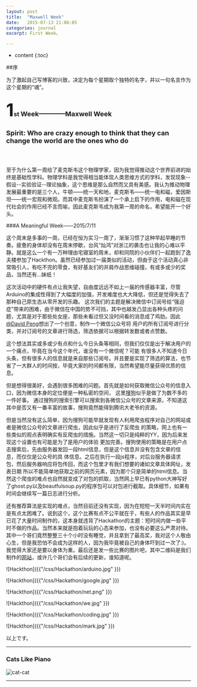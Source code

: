 ```yaml
---
layout: post
title:  "Maxwell Week"
date:   2015-07-13 21:06:05
categories: journal
excerpt: First Week。

---
```

* content
{:toc}


##序

为了激起自己写博客的兴致，决定为每个星期取个独特的名字，并以一句名言作为这个星期的“魂”。

<h3><font size="8">1</font><font size="3">st</font> <font size="4">Week————Maxwell Week</font></h3>
<h3><font size="4">Spirit: Who are crazy enough to think that they can change the world are the ones who do</font></h3>
<h3><pre><font size="4">                                                                    ——Steven Paul Jobs</font></pre></h3>

至于为什么第一周给了麦克斯韦这个物理学家，因为我觉得推动这个世界前进的始终是基础性学科。物理学科是我觉得相当能体现人类思维方式的学科，发现现象--假设--实验验证--理论抽象，这个思维是那么自然而又具有美感。我认为推动物理发展最重要的是三个人，牛顿——统一天和地，麦克斯韦——统一电和磁，爱因斯坦——统一宏观和微观。而其中麦克斯韦扮演了一个承上启下的作用，电和磁在现代社会的作用已经不言而喻，因此麦克斯韦成为我第一周的命名，希望能开一个好头。

###A Meaningful Week——2015/7/11

这个周末是多事的一周，已经在恒为实习一周了，渐渐习惯了这种早起早睡的节奏。疲惫的身体却没有在周末停歇，台风“灿鸿”对浙江的袭击也让我的心难以平静。就是这么一个有一万种理由宅寝室的周末，却和同院的小伙伴们一起跑到了逸夫楼参加了Hackthon。虽然已经参加过一届类似的活动，但由于这个活动真心非常吸引人，有吃不完的零食，有好基友们的并肩作战思维碰撞，有或多或少的奖品，当然还有...妹纸！

这次活动中的硬件有点让我失望，自由度远远不如上一届的传感器丰富，尽管Arduino的集成性得到了大幅度的加强，开发难度也大大降低，但还是觉得失去了那种自己原生态从零开发的乐趣。
这次我们的主题是解决微信中订阅号给“强迫症”带来的困难，由于微信在中国的势不可挡，其中也越发凸显出各种头疼的问题，尤其是对于那些处女座，那些未看过但又没时间看的消息成了鸡肋。因此[@David Peng](http://blackdavid.com)想出了一个创意，制作一个微信公众号将
用户的所有订阅号进行分类，并对订阅号的文章进行筛选，筛选依据可以根据转发数或者点赞数。

这个想法其实或多或少有点和什么今日头条等相同，但我们仅仅是出于解决用户的一个痛点，毕竟在当今这个年代，谁没有一个微信呢？可能
有很多人不知道今日头条，但有很多人的信息就是来自那些订阅号。并且要是实现了筛选的算法，也节省了一大群人的时间按，毕竟大家的时间都有限，当然希望能尽量获得优质的信息。

但是想得很美好，会遇到很多困难的问题。首先就是如何获取微信公众号的信息入口，因为微信本身的定位便是一种私密的空间，
这里[搜狗](http://weixin.sogou.com/weixin?query=%E4%B8%AD%E5%9B%BD%E9%AB%98%E7%A7%91%E6%8A%80&fr=sgsearch&type=1&w=01019900&sut=5230&sst0=1436797310442&lkt=0%2C0%2C0)似乎是做了为数不多的一件好事。
通过搜狗的搜索引擎可以搜索到各微信公众号的文章来源，不知道这其中是否又有一番丰富的故事，搜狗竟然能得到腾讯大老爷的资源。

但是当然没有这么简单，因为搜狗可能早就发现有人利用爬虫程序对自己的网站或者是微信公众号的文章进行爬虫，因此似乎是进行了反爬虫
的策略，网上也有一些类似的观点表明确实有反爬虫的措施。当然这一切只是纯粹的YY，因为后来发现这个设置也有可能是为了是用户的体验
更加完善。搜狗使用的策略是在用户点击搜索后，先由服务器发回一段html信息，但是这个信息并没有包含文章的信息，而仅仅是公众号的具
体信息。之后在执行一段js程序，对后台服务器请求包，然后服务器响应将包传回，而这个包里才有我们想要的诸如文章具体网址，发表日期
所以不能简单地获取之前的网页元素，因为那个只是简单的html信息。当然这个爬虫的难点也自然就变成了对包的抓取，当然网上早已有python大神写好了ghost.py以及beautfulsoup.py的程序包可以对包进行截取。具体细节，如果有时间会继续写一篇日志进行分析。

还有推荐算法是实现的难点，当然目前还没有实现，因为在短短一天半时间内实在是有点太困难了。说到这个，这个比赛有点不公平就在于，有些人的作品其实是早已花了大量时间制作的，这本身就违背了Hackathon的主题：短时间内做一些平时不做的作品。当然本来就是抱着玩玩的心态来参加，也没有必要这么严肃对待。其中一个哥们竟然整整三十个小时没有睡觉，并且拿到了最高奖，我对这个人敬由心生，但是我恐怕不会成为这样的人，因为我毕竟被自己的身体吓到过一次了:)。我觉得大家还是要以身体为重。最后还是发一些比赛的图片吧，其中二维码是我们制作的[网站](http://oneleafsjtu.github.io./)，或许几个哥们会有后续的更新，谁知道呢。

![Hackthon]({{"/css/Hackathon/arduino.jpg" }})

![Hackthon]({{"/css/Hackathon/google.jpg" }})

![Hackthon]({{"/css/Hackathon/net.png" }})

![Hackthon]({{"/css/Hackathon/we.jpg" }})

![Hackthon]({{"/css/Hackathon/coding.jpg" }})

![Hackthon]({{"/css/Hackathon/mark.jpg" }})

以上です。

---

### Cats Like Piano
 ![cat-cat]({{"/css/pics/cat.gif"}}) 

---

